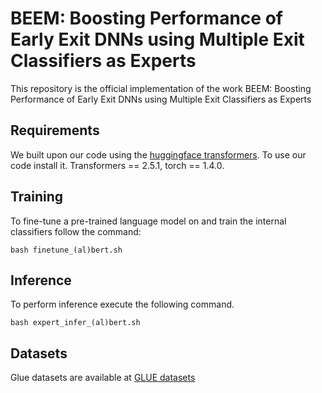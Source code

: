 # BEEM: Boosting Performance of Early Exit DNNs using Multiple Exit Classifiers as Experts

This repository is the official implementation of the work BEEM: Boosting Performance of Early Exit DNNs using Multiple Exit Classifiers as Experts

## Requirements

We built upon our code using the [huggingface transformers](https://huggingface.co/docs/transformers/en/index). To use our code install it. Transformers == 2.5.1, torch == 1.4.0.

## Training 

To fine-tune a pre-trained language model on and train the internal classifiers follow the command:

```setup
bash finetune_(al)bert.sh
```

## Inference

To perform inference execute the following command.

```setup
bash expert_infer_(al)bert.sh
```

## Datasets

Glue datasets are available at [GLUE datasets](https://gluebenchmark.com/)

